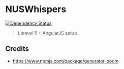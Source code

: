 # NUSWhispers

[![Dependency Status](https://gemnasium.com/nusmodifications/nuswhispers.svg)](https://gemnasium.com/nusmodifications/nuswhispers)

> Laravel 5 + AngularJS setup.

## Credits
* https://www.npmjs.com/package/generator-boom
